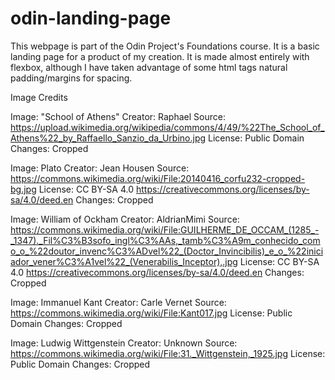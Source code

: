 # odin-landing-page

This webpage is part of the Odin Project's Foundations course. It is a basic landing page for a product of my creation. It is made almost entirely with flexbox, although I have taken advantage of some html tags natural padding/margins for spacing.

Image Credits

Image: "School of Athens"
Creator: Raphael
Source: https://upload.wikimedia.org/wikipedia/commons/4/49/%22The_School_of_Athens%22_by_Raffaello_Sanzio_da_Urbino.jpg
License: Public Domain
Changes: Cropped

Image: Plato
Creator: Jean Housen
Source: https://commons.wikimedia.org/wiki/File:20140416_corfu232-cropped-bg.jpg
License: CC BY-SA 4.0
https://creativecommons.org/licenses/by-sa/4.0/deed.en
Changes: Cropped

Image: William of Ockham
Creator: AldrianMimi
Source: https://commons.wikimedia.org/wiki/File:GUILHERME_DE_OCCAM_(1285_-_1347)._Fil%C3%B3sofo_ingl%C3%AAs,_tamb%C3%A9m_conhecido_como_o_%22doutor_invenc%C3%ADvel%22_(Doctor_Invincibilis)_e_o_%22iniciador_vener%C3%A1vel%22_(Venerabilis_Inceptor),.jpg
License: CC BY-SA 4.0
https://creativecommons.org/licenses/by-sa/4.0/deed.en
Changes: Cropped

Image: Immanuel Kant
Creator: Carle Vernet
Source: https://commons.wikimedia.org/wiki/File:Kant017.jpg
License: Public Domain
Changes: Cropped

Image: Ludwig Wittgenstein
Creator: Unknown
Source: https://commons.wikimedia.org/wiki/File:31._Wittgenstein,_1925.jpg
License: Public Domain
Changes: Cropped